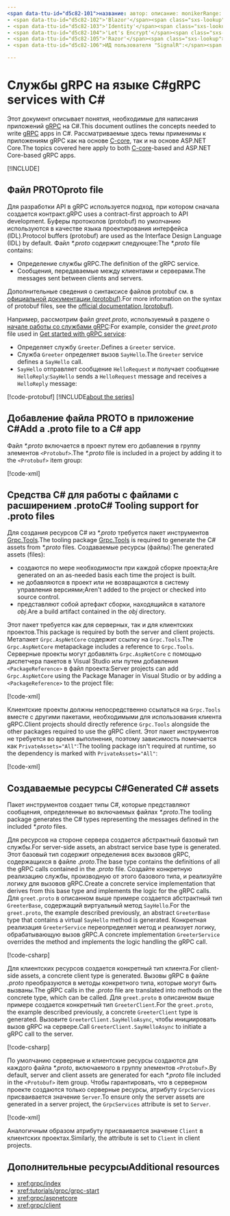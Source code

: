 ```yaml
---
<span data-ttu-id="d5c82-101">название: автор: описание: monikerRange: ms.author: ms.date: no-loc:</span><span class="sxs-lookup"><span data-stu-id="d5c82-101">title: author: description: monikerRange: ms.author: ms.date: no-loc:</span></span>
- <span data-ttu-id="d5c82-102">'Blazor'</span><span class="sxs-lookup"><span data-stu-id="d5c82-102">'Blazor'</span></span>
- <span data-ttu-id="d5c82-103">'Identity'</span><span class="sxs-lookup"><span data-stu-id="d5c82-103">'Identity'</span></span>
- <span data-ttu-id="d5c82-104">'Let's Encrypt'</span><span class="sxs-lookup"><span data-stu-id="d5c82-104">'Let's Encrypt'</span></span>
- <span data-ttu-id="d5c82-105">'Razor'</span><span class="sxs-lookup"><span data-stu-id="d5c82-105">'Razor'</span></span>
- <span data-ttu-id="d5c82-106">ИД пользователя "SignalR":</span><span class="sxs-lookup"><span data-stu-id="d5c82-106">'SignalR' uid:</span></span> 

---
```

# <a name="grpc-services-with-c"></a><span data-ttu-id="d5c82-107">Службы gRPC на языке C\#</span><span class="sxs-lookup"><span data-stu-id="d5c82-107">gRPC services with C\#</span></span>

<span data-ttu-id="d5c82-108">Этот документ описывает понятия, необходимые для написания приложений [gRPC](https://grpc.io/docs/guides/) на C#.</span><span class="sxs-lookup"><span data-stu-id="d5c82-108">This document outlines the concepts needed to write [gRPC](https://grpc.io/docs/guides/) apps in C#.</span></span> <span data-ttu-id="d5c82-109">Рассматриваемые здесь темы применимы к приложениям gRPC как на основе [C-core](https://grpc.io/blog/grpc-stacks), так и на основе ASP.NET Core.</span><span class="sxs-lookup"><span data-stu-id="d5c82-109">The topics covered here apply to both [C-core](https://grpc.io/blog/grpc-stacks)-based and ASP.NET Core-based gRPC apps.</span></span>

[!INCLUDE[](~/includes/gRPCazure.md)]

## <a name="proto-file"></a><span data-ttu-id="d5c82-110">Файл PROTO</span><span class="sxs-lookup"><span data-stu-id="d5c82-110">proto file</span></span>

<span data-ttu-id="d5c82-111">Для разработки API в gRPC используется подход, при котором сначала создается контракт.</span><span class="sxs-lookup"><span data-stu-id="d5c82-111">gRPC uses a contract-first approach to API development.</span></span> <span data-ttu-id="d5c82-112">Буферы протоколов (protobuf) по умолчанию используются в качестве языка проектирования интерфейса (IDL).</span><span class="sxs-lookup"><span data-stu-id="d5c82-112">Protocol buffers (protobuf) are used as the Interface Design Language (IDL) by default.</span></span> <span data-ttu-id="d5c82-113">Файл *\*.proto* содержит следующее:</span><span class="sxs-lookup"><span data-stu-id="d5c82-113">The *\*.proto* file contains:</span></span>

* <span data-ttu-id="d5c82-114">Определение службы gRPC.</span><span class="sxs-lookup"><span data-stu-id="d5c82-114">The definition of the gRPC service.</span></span>
* <span data-ttu-id="d5c82-115">Сообщения, передаваемые между клиентами и серверами.</span><span class="sxs-lookup"><span data-stu-id="d5c82-115">The messages sent between clients and servers.</span></span>

<span data-ttu-id="d5c82-116">Дополнительные сведения о синтаксисе файлов protobuf см. в [официальной документации (protobuf)](https://developers.google.com/protocol-buffers/docs/proto3).</span><span class="sxs-lookup"><span data-stu-id="d5c82-116">For more information on the syntax of protobuf files, see the [official documentation (protobuf)](https://developers.google.com/protocol-buffers/docs/proto3).</span></span>

<span data-ttu-id="d5c82-117">Например, рассмотрим файл *greet.proto*, используемый в разделе о [начале работы со службами gRPC](xref:tutorials/grpc/grpc-start):</span><span class="sxs-lookup"><span data-stu-id="d5c82-117">For example, consider the *greet.proto* file used in [Get started with gRPC service](xref:tutorials/grpc/grpc-start):</span></span>

* <span data-ttu-id="d5c82-118">Определяет службу `Greeter`.</span><span class="sxs-lookup"><span data-stu-id="d5c82-118">Defines a `Greeter` service.</span></span>
* <span data-ttu-id="d5c82-119">Служба `Greeter` определяет вызов `SayHello`.</span><span class="sxs-lookup"><span data-stu-id="d5c82-119">The `Greeter` service defines a `SayHello` call.</span></span>
* <span data-ttu-id="d5c82-120">`SayHello` отправляет сообщение `HelloRequest` и получает сообщение `HelloReply`:</span><span class="sxs-lookup"><span data-stu-id="d5c82-120">`SayHello` sends a `HelloRequest` message and receives a `HelloReply` message:</span></span>

[!code-protobuf[](~/tutorials/grpc/grpc-start/sample/GrpcGreeter/Protos/greet.proto)]
[!INCLUDE[about the series](~/includes/code-comments-loc.md)]

## <a name="add-a-proto-file-to-a-c-app"></a><span data-ttu-id="d5c82-121">Добавление файла PROTO в приложение C\#</span><span class="sxs-lookup"><span data-stu-id="d5c82-121">Add a .proto file to a C\# app</span></span>

<span data-ttu-id="d5c82-122">Файл *\*.proto* включается в проект путем его добавления в группу элементов `<Protobuf>`.</span><span class="sxs-lookup"><span data-stu-id="d5c82-122">The *\*.proto* file is included in a project by adding it to the `<Protobuf>` item group:</span></span>

[!code-xml[](~/tutorials/grpc/grpc-start/sample/GrpcGreeter/GrpcGreeter.csproj?highlight=2&range=7-9)]

## <a name="c-tooling-support-for-proto-files"></a><span data-ttu-id="d5c82-123">Средства C# для работы с файлами с расширением .proto</span><span class="sxs-lookup"><span data-stu-id="d5c82-123">C# Tooling support for .proto files</span></span>

<span data-ttu-id="d5c82-124">Для создания ресурсов C# из *\*.proto* требуется пакет инструментов [Grpc.Tools](https://www.nuget.org/packages/Grpc.Tools/).</span><span class="sxs-lookup"><span data-stu-id="d5c82-124">The tooling package [Grpc.Tools](https://www.nuget.org/packages/Grpc.Tools/) is required to generate the C# assets from *\*.proto* files.</span></span> <span data-ttu-id="d5c82-125">Создаваемые ресурсы (файлы):</span><span class="sxs-lookup"><span data-stu-id="d5c82-125">The generated assets (files):</span></span>

* <span data-ttu-id="d5c82-126">создаются по мере необходимости при каждой сборке проекта;</span><span class="sxs-lookup"><span data-stu-id="d5c82-126">Are generated on an as-needed basis each time the project is built.</span></span>
* <span data-ttu-id="d5c82-127">не добавляются в проект или не возвращаются в систему управления версиями;</span><span class="sxs-lookup"><span data-stu-id="d5c82-127">Aren't added to the project or checked into source control.</span></span>
* <span data-ttu-id="d5c82-128">представляют собой артефакт сборки, находящийся в каталоге *obj*.</span><span class="sxs-lookup"><span data-stu-id="d5c82-128">Are a build artifact contained in the *obj* directory.</span></span>

<span data-ttu-id="d5c82-129">Этот пакет требуется как для серверных, так и для клиентских проектов.</span><span class="sxs-lookup"><span data-stu-id="d5c82-129">This package is required by both the server and client projects.</span></span> <span data-ttu-id="d5c82-130">Метапакет `Grpc.AspNetCore` содержит ссылку на `Grpc.Tools`.</span><span class="sxs-lookup"><span data-stu-id="d5c82-130">The `Grpc.AspNetCore` metapackage includes a reference to `Grpc.Tools`.</span></span> <span data-ttu-id="d5c82-131">Серверные проекты могут добавлять `Grpc.AspNetCore` с помощью диспетчера пакетов в Visual Studio или путем добавления `<PackageReference>` в файл проекта:</span><span class="sxs-lookup"><span data-stu-id="d5c82-131">Server projects can add `Grpc.AspNetCore` using the Package Manager in Visual Studio or by adding a `<PackageReference>` to the project file:</span></span>

[!code-xml[](~/tutorials/grpc/grpc-start/sample/GrpcGreeter/GrpcGreeter.csproj?highlight=1&range=12)]

<span data-ttu-id="d5c82-132">Клиентские проекты должны непосредственно ссылаться на `Grpc.Tools` вместе с другими пакетами, необходимыми для использования клиента gRPC.</span><span class="sxs-lookup"><span data-stu-id="d5c82-132">Client projects should directly reference `Grpc.Tools` alongside the other packages required to use the gRPC client.</span></span> <span data-ttu-id="d5c82-133">Этот пакет инструментов не требуется во время выполнения, поэтому зависимость помечается как `PrivateAssets="All"`:</span><span class="sxs-lookup"><span data-stu-id="d5c82-133">The tooling package isn't required at runtime, so the dependency is marked with `PrivateAssets="All"`:</span></span>

[!code-xml[](~/tutorials/grpc/grpc-start/sample/GrpcGreeterClient/GrpcGreeterClient.csproj?highlight=3&range=9-11)]

## <a name="generated-c-assets"></a><span data-ttu-id="d5c82-134">Создаваемые ресурсы C#</span><span class="sxs-lookup"><span data-stu-id="d5c82-134">Generated C# assets</span></span>

<span data-ttu-id="d5c82-135">Пакет инструментов создает типы C#, которые представляют сообщения, определенные во включаемых файлах *\*.proto*.</span><span class="sxs-lookup"><span data-stu-id="d5c82-135">The tooling package generates the C# types representing the messages defined in the included *\*.proto* files.</span></span>

<span data-ttu-id="d5c82-136">Для ресурсов на стороне сервера создается абстрактный базовый тип службы.</span><span class="sxs-lookup"><span data-stu-id="d5c82-136">For server-side assets, an abstract service base type is generated.</span></span> <span data-ttu-id="d5c82-137">Этот базовый тип содержит определения всех вызовов gRPC, содержащихся в файле *.proto*.</span><span class="sxs-lookup"><span data-stu-id="d5c82-137">The base type contains the definitions of all the gRPC calls contained in the *.proto* file.</span></span> <span data-ttu-id="d5c82-138">Создайте конкретную реализацию службы, производную от этого базового типа, и реализуйте логику для вызовов gRPC.</span><span class="sxs-lookup"><span data-stu-id="d5c82-138">Create a concrete service implementation that derives from this base type and implements the logic for the gRPC calls.</span></span> <span data-ttu-id="d5c82-139">Для `greet.proto` в описанном выше примере создается абстрактный тип `GreeterBase`, содержащий виртуальный метод `SayHello`.</span><span class="sxs-lookup"><span data-stu-id="d5c82-139">For the `greet.proto`, the example described previously, an abstract `GreeterBase` type that contains a virtual `SayHello` method is generated.</span></span> <span data-ttu-id="d5c82-140">Конкретная реализация `GreeterService` переопределяет метод и реализует логику, обрабатывающую вызов gRPC.</span><span class="sxs-lookup"><span data-stu-id="d5c82-140">A concrete implementation `GreeterService` overrides the method and implements the logic handling the gRPC call.</span></span>

[!code-csharp[](~/tutorials/grpc/grpc-start/sample/GrpcGreeter/Services/GreeterService.cs?name=snippet)]

<span data-ttu-id="d5c82-141">Для клиентских ресурсов создается конкретный тип клиента.</span><span class="sxs-lookup"><span data-stu-id="d5c82-141">For client-side assets, a concrete client type is generated.</span></span> <span data-ttu-id="d5c82-142">Вызовы gRPC в файле *.proto* преобразуются в методы конкретного типа, которые могут быть вызваны.</span><span class="sxs-lookup"><span data-stu-id="d5c82-142">The gRPC calls in the *.proto* file are translated into methods on the concrete type, which can be called.</span></span> <span data-ttu-id="d5c82-143">Для `greet.proto` в описанном выше примере создается конкретный тип `GreeterClient`.</span><span class="sxs-lookup"><span data-stu-id="d5c82-143">For the `greet.proto`, the example described previously, a concrete `GreeterClient` type is generated.</span></span> <span data-ttu-id="d5c82-144">Вызовите `GreeterClient.SayHelloAsync`, чтобы инициировать вызов gRPC на сервере.</span><span class="sxs-lookup"><span data-stu-id="d5c82-144">Call `GreeterClient.SayHelloAsync` to initiate a gRPC call to the server.</span></span>

[!code-csharp[](~/tutorials/grpc/grpc-start/sample/GrpcGreeterClient/Program.cs?name=snippet)]

<span data-ttu-id="d5c82-145">По умолчанию серверные и клиентские ресурсы создаются для каждого файла *\*.proto*, включаемого в группу элементов `<Protobuf>`.</span><span class="sxs-lookup"><span data-stu-id="d5c82-145">By default, server and client assets are generated for each *\*.proto* file included in the `<Protobuf>` item group.</span></span> <span data-ttu-id="d5c82-146">Чтобы гарантировать, что в серверном проекте создаются только серверные ресурсы, атрибуту `GrpcServices` присваивается значение `Server`.</span><span class="sxs-lookup"><span data-stu-id="d5c82-146">To ensure only the server assets are generated in a server project, the `GrpcServices` attribute is set to `Server`.</span></span>

[!code-xml[](~/tutorials/grpc/grpc-start/sample/GrpcGreeter/GrpcGreeter.csproj?highlight=2&range=7-9)]

<span data-ttu-id="d5c82-147">Аналогичным образом атрибуту присваивается значение `Client` в клиентских проектах.</span><span class="sxs-lookup"><span data-stu-id="d5c82-147">Similarly, the attribute is set to `Client` in client projects.</span></span>

## <a name="additional-resources"></a><span data-ttu-id="d5c82-148">Дополнительные ресурсы</span><span class="sxs-lookup"><span data-stu-id="d5c82-148">Additional resources</span></span>

* <xref:grpc/index>
* <xref:tutorials/grpc/grpc-start>
* <xref:grpc/aspnetcore>
* <xref:grpc/client>
